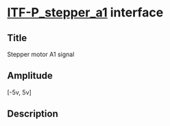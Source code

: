 # [ITF-P_stepper_a1]()  interface

## Title
Stepper motor A1 signal

## Amplitude
[-5v, 5v]

## Description
